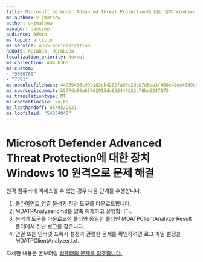 ```yaml
---
title: Microsoft Defender Advanced Threat Protection에 대한 장치 Windows 10 원격으로 문제 해결
ms.author: v-jmathew
author: v-jmathew
manager: dansimp
audience: Admin
ms.topic: article
ms.service: o365-administration
ROBOTS: NOINDEX, NOFOLLOW
localization_priority: Normal
ms.collection: Adm_O365
ms.custom:
- "9000760"
- "7391"
ms.openlocfilehash: 44969436c99b182cb4202fa60e2deb7d6ea3f460e48ee4649de1cfb646970f34
ms.sourcegitcommit: b5f7da89a650d2915dc652449623c78be6247175
ms.translationtype: MT
ms.contentlocale: ko-KR
ms.lasthandoff: 08/05/2021
ms.locfileid: "54034040"
---
```

# <a name="remotely-fix-problems-with-onboarding-windows-10-devices-to-microsoft-defender-advanced-threat-protection"></a>Microsoft Defender Advanced Threat Protection에 대한 장치 Windows 10 원격으로 문제 해결

원격 컴퓨터에 액세스할 수 있는 경우 다음 단계를 수행합니다.

1. [클라이언트 연결 분석기](https://go.microsoft.com/fwlink/?linkid=2143466) 진단 도구를 다운로드합니다.
2. MDATPAnalyzer.cmd를 압축 해제하고 실행합니다.
3. 분석기 도구를 다운로드한 폴더와 동일한 폴더인 MDATPClientAnalyzerResult 폴더에서 진단 로그를 찾습니다.
4. 연결 또는 인터넷 프록시 설정과 관련한 문제를 확인하려면 로그 파일 설정을 MDATPClientAnalyzer.txt.

자세한 내용은 온보더링 [컴퓨터의 문제를 참조합니다.](https://go.microsoft.com/fwlink/?linkid=2143634)
